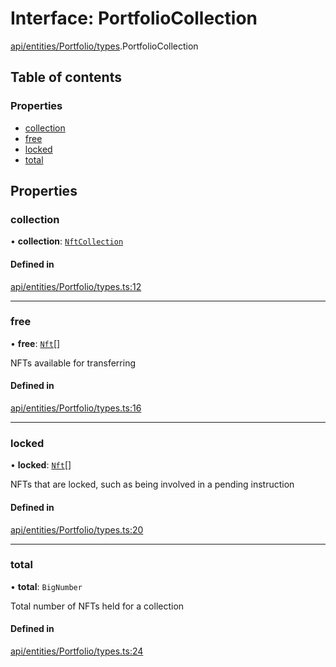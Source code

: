 # Interface: PortfolioCollection

[api/entities/Portfolio/types](../wiki/api.entities.Portfolio.types).PortfolioCollection

## Table of contents

### Properties

- [collection](../wiki/api.entities.Portfolio.types.PortfolioCollection#collection)
- [free](../wiki/api.entities.Portfolio.types.PortfolioCollection#free)
- [locked](../wiki/api.entities.Portfolio.types.PortfolioCollection#locked)
- [total](../wiki/api.entities.Portfolio.types.PortfolioCollection#total)

## Properties

### collection

• **collection**: [`NftCollection`](../wiki/api.entities.Asset.NonFungible.NftCollection.NftCollection)

#### Defined in

[api/entities/Portfolio/types.ts:12](https://github.com/PolymeshAssociation/polymesh-sdk/blob/9a8715021/src/api/entities/Portfolio/types.ts#L12)

___

### free

• **free**: [`Nft`](../wiki/api.entities.Asset.NonFungible.Nft.Nft)[]

NFTs available for transferring

#### Defined in

[api/entities/Portfolio/types.ts:16](https://github.com/PolymeshAssociation/polymesh-sdk/blob/9a8715021/src/api/entities/Portfolio/types.ts#L16)

___

### locked

• **locked**: [`Nft`](../wiki/api.entities.Asset.NonFungible.Nft.Nft)[]

NFTs that are locked, such as being involved in a pending instruction

#### Defined in

[api/entities/Portfolio/types.ts:20](https://github.com/PolymeshAssociation/polymesh-sdk/blob/9a8715021/src/api/entities/Portfolio/types.ts#L20)

___

### total

• **total**: `BigNumber`

Total number of NFTs held for a collection

#### Defined in

[api/entities/Portfolio/types.ts:24](https://github.com/PolymeshAssociation/polymesh-sdk/blob/9a8715021/src/api/entities/Portfolio/types.ts#L24)
